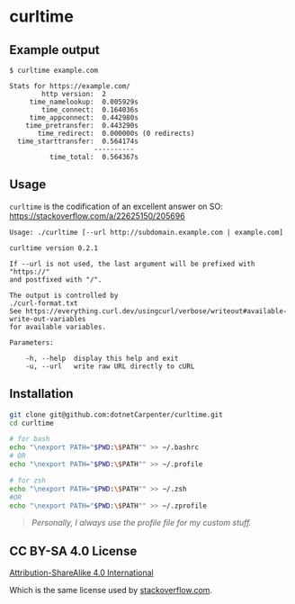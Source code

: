 # curltime

## Example output

```
$ curltime example.com

Stats for https://example.com/
        http version:  2
     time_namelookup:  0.005929s
        time_connect:  0.164036s
     time_appconnect:  0.442980s
    time_pretransfer:  0.443290s
       time_redirect:  0.000000s (0 redirects)
  time_starttransfer:  0.564174s
                     ----------
          time_total:  0.564367s
```


## Usage

`curltime` is the codification of an excellent answer on SO: https://stackoverflow.com/a/22625150/205696

```
Usage: ./curltime [--url http://subdomain.example.com | example.com]

curltime version 0.2.1

If --url is not used, the last argument will be prefixed with "https://"
and postfixed with "/".

The output is controlled by
./curl-format.txt
See https://everything.curl.dev/usingcurl/verbose/writeout#available-write-out-variables
for available variables.

Parameters:

	-h, --help	display this help and exit
	-u, --url	write raw URL directly to cURL
```


## Installation

```sh
git clone git@github.com:dotnetCarpenter/curltime.git
cd curltime

# for bash
echo "\nexport PATH="$PWD:\$PATH"" >> ~/.bashrc
# OR
echo "\nexport PATH="$PWD:\$PATH"" >> ~/.profile

# for zsh
echo "\nexport PATH="$PWD:\$PATH"" >> ~/.zsh
#OR
echo "\nexport PATH="$PWD:\$PATH"" >> ~/.zprofile
```

> _Personally, I always use the profile file for my custom stuff._


## CC BY-SA 4.0 License

[Attribution-ShareAlike 4.0 International](https://creativecommons.org/licenses/by-sa/4.0/)

Which is the same license used by [stackoverflow.com](https://stackoverflow.com/legal/terms-of-service/public#licensing).
